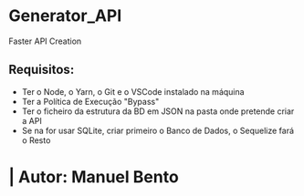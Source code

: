 # Generator_API
Faster API Creation

## Requisitos: 
* Ter o Node, o Yarn, o Git e o VSCode instalado na máquina
* Ter a Política de Execução "Bypass"
* Ter o ficheiro da estrutura da BD em JSON na pasta onde pretende criar a API
* Se na for usar SQLite, criar primeiro o Banco de Dados, o Sequelize fará o Resto

# | Autor: Manuel Bento
